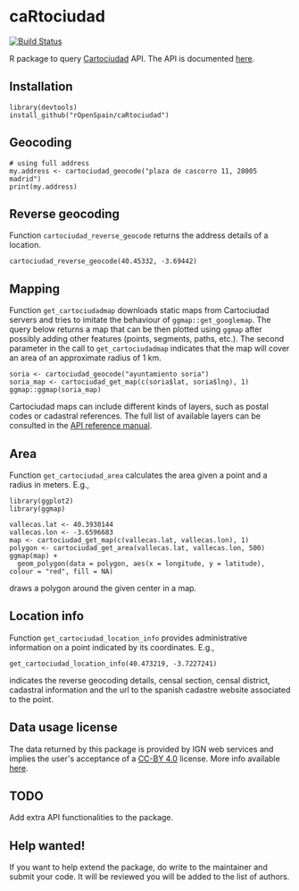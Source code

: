 # caRtociudad

[![Build Status](https://travis-ci.org/rOpenSpain/caRtociudad.svg?branch=master)](https://travis-ci.org/rOpenSpain/caRtociudad)

R package to query [Cartociudad](http://www.cartociudad.es) API. The API is documented [here](http://www.cartociudad.es/recursos/Documentacion_tecnica/CARTOCIUDAD_ServiciosWeb.pdf).

## Installation

```
library(devtools)
install_github("rOpenSpain/caRtociudad")
```

## Geocoding

```
# using full address
my.address <- cartociudad_geocode("plaza de cascorro 11, 28005 madrid")
print(my.address)
```

## Reverse geocoding

Function `cartociudad_reverse_geocode` returns the address details of a location.

```
cartociudad_reverse_geocode(40.45332, -3.69442)
```

## Mapping

Function `get_cartociudadmap` downloads static maps from Cartociudad servers and tries to imitate the behaviour of `ggmap::get_googlemap`. The query below returns a map that can be then plotted using `ggmap` after possibly adding other features (points, segments, paths, etc.). The second parameter in the call to `get_cartociudadmap` indicates that the map will cover an area of an approximate radius of 1 km.

```
soria <- cartociudad_geocode("ayuntamiento soria")
soria_map <- cartociudad_get_map(c(soria$lat, soria$lng), 1)
ggmap::ggmap(soria_map)
```

Cartociudad maps can include different kinds of layers, such as postal codes or cadastral references. The full list of available layers can be consulted in the [API reference manual](http://www.cartociudad.es/recursos/Documentacion_tecnica/CARTOCIUDAD_ServiciosWeb.pdf).

## Area

Function `get_cartociudad_area` calculates the area given a point and a radius in meters. E.g.,

```
library(ggplot2)
library(ggmap)

vallecas.lat <- 40.3930144
vallecas.lon <- -3.6596683
map <- cartociudad_get_map(c(vallecas.lat, vallecas.lon), 1)
polygon <- cartociudad_get_area(vallecas.lat, vallecas.lon, 500)
ggmap(map) +
  geom_polygon(data = polygon, aes(x = longitude, y = latitude), colour = "red", fill = NA)
```

draws a polygon around the given center in a map.

## Location info

Function `get_cartociudad_location_info` provides administrative information on a point indicated by its coordinates. E.g.,

```
get_cartociudad_location_info(40.473219, -3.7227241)
```
indicates the reverse geocoding details, censal section, censal district, cadastral information and the url to the spanish cadastre website associated to the point.

## Data usage license

The data returned by this package is provided by IGN web services and implies the user's acceptance of a [CC-BY 4.0](https://creativecommons.org/licenses/by/4.0/) license. More info available [here](http://www.ign.es/web/resources/docs/IGNCnig/FOOT-Condiciones_Uso_eng.pdf).

## TODO

Add extra API functionalities to the package.

## Help wanted!

If you want to help extend the package, do write to the maintainer and submit your code. It will be reviewed you will be added to the list of authors.
